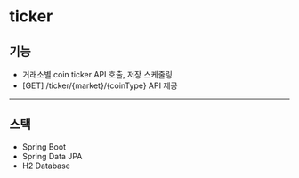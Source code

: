 # ticker

## 기능
+ 거래소별 coin ticker API 호출, 저장 스케줄링
+ [GET] /ticker/{market}/{coinType} API 제공 

---

## 스택
+ Spring Boot
+ Spring Data JPA
+ H2 Database


